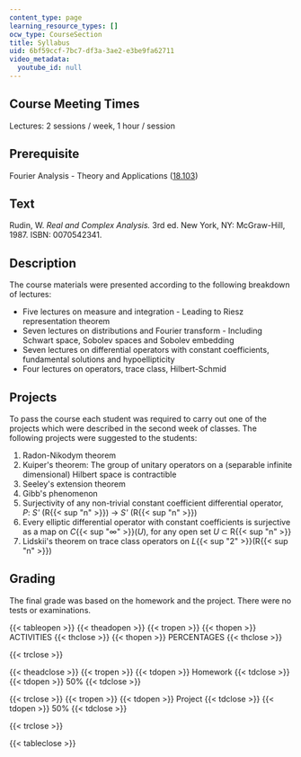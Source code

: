 ```yaml
---
content_type: page
learning_resource_types: []
ocw_type: CourseSection
title: Syllabus
uid: 6bf59ccf-7bc7-df3a-3ae2-e3be9fa62711
video_metadata:
  youtube_id: null
---
```


Course Meeting Times
--------------------

Lectures: 2 sessions / week, 1 hour / session

Prerequisite
------------

Fourier Analysis - Theory and Applications ([18.103](/courses/18-103-fourier-analysis-fall-2013))

Text
----

Rudin, W. _Real and Complex Analysis._ 3rd ed. New York, NY: McGraw-Hill, 1987. ISBN: 0070542341.

Description
-----------

The course materials were presented according to the following breakdown of lectures:

*   Five lectures on measure and integration - Leading to Riesz representation theorem
*   Seven lectures on distributions and Fourier transform - Including Schwart space, Sobolev spaces and Sobolev embedding
*   Seven lectures on differential operators with constant coefficients, fundamental solutions and hypoellipticity
*   Four lectures on operators, trace class, Hilbert-Schmid

Projects
--------

To pass the course each student was required to carry out one of the projects which were described in the second week of classes. The following projects were suggested to the students:

1.  Radon-Nikodym theorem
2.  Kuiper's theorem: The group of unitary operators on a (separable infinite dimensional) Hilbert space is contractible
3.  Seeley's extension theorem
4.  Gibb's phenomenon
5.  Surjectivity of any non-trivial constant coefficient differential operator, _P_: _S'_ (R{{< sup "n" >}}) → _S'_ (R{{< sup "n" >}})
6.  Every elliptic differential operator with constant coefficients is surjective as a map on _C_{{< sup "∞" >}}(_U_), for any open set _U_ ⊂ R{{< sup "n" >}}
7.  Lidskii's theorem on trace class operators on _L_{{< sup "2" >}}(R{{< sup "n" >}})

Grading
-------

The final grade was based on the homework and the project. There were no tests or examinations.

{{< tableopen >}}
{{< theadopen >}}
{{< tropen >}}
{{< thopen >}}
ACTIVITIES
{{< thclose >}}
{{< thopen >}}
PERCENTAGES
{{< thclose >}}

{{< trclose >}}

{{< theadclose >}}
{{< tropen >}}
{{< tdopen >}}
Homework
{{< tdclose >}}
{{< tdopen >}}
50%
{{< tdclose >}}

{{< trclose >}}
{{< tropen >}}
{{< tdopen >}}
Project
{{< tdclose >}}
{{< tdopen >}}
50%
{{< tdclose >}}

{{< trclose >}}

{{< tableclose >}}